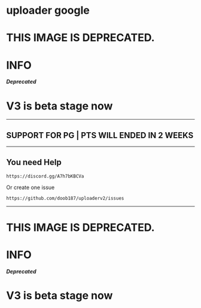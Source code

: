# uploader google

# THIS IMAGE IS DEPRECATED.

# INFO

***Deprecated***

# V3 is beta stage now

---

## SUPPORT FOR PG | PTS WILL ENDED IN 2 WEEKS 

---

## You need Help 

```
https://discord.gg/A7h7bKBCVa
```
Or create one issue 
```
https://github.com/doob187/uploaderv2/issues
```

----

# THIS IMAGE IS DEPRECATED.

# INFO

***Deprecated***

# V3 is beta stage now
